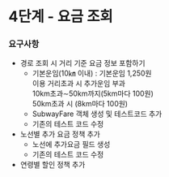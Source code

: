 # 4단계 - 요금 조회 
### 요구사항
* 경로 조회 시 거리 기준 요금 정보 포함하기
  * 기본운임(10㎞ 이내) : 기본운임 1,250원<br>
    이용 거리초과 시 추가운임 부과<br>
    10km초과∼50km까지(5km마다 100원)<br>
    50km초과 시 (8km마다 100원)<br>
  * SubwayFare 객체 생성 및 테스트코드 추가
  * 기존의 테스트 코드 수정
* 노선별 추가 요금 정책 추가
  * 노선에 추가요금 필드 생성
  * 기존의 테스트 코드 수정
* 연령별 할인 정책 추가

